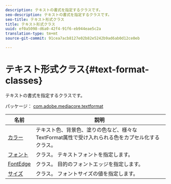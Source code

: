 ```yaml
---
description: テキストの書式を指定するクラスです。
seo-description: テキストの書式を指定するクラスです。
seo-title: テキスト形式クラス
title: テキスト形式クラス
uuid: ef0a5098-d6a0-42f4-91f6-eb944eae5c2a
translation-type: tm+mt
source-git-commit: 91cea7acb8127e02b82e5242b9ad6ab0d12ce0eb

---
```



# テキスト形式クラス{#text-format-classes}

テキストの書式を指定するクラスです。

パッケージ： [com.adobe.mediacore.textformat](https://help.adobe.com/en_US/primetime/api/psdk/asdoc-dhls_1.4/com/adobe/mediacore/textformat/package-detail.html)

| 名前 | 説明 |
|---|---|
| [カラー](https://help.adobe.com/en_US/primetime/api/psdk/asdoc-dhls_1.4/com/adobe/mediacore/textformat/Color.html) | テキスト色、背景色、塗りの色など、様々なTextFormat属性で受け入れられる色をカプセル化するクラス。 |
| [フォント](https://help.adobe.com/en_US/primetime/api/psdk/asdoc-dhls_1.4/com/adobe/mediacore/textformat/Font.html) | クラス。 テキストフォントを指定します。 |
| [FontEdge](https://help.adobe.com/en_US/primetime/api/psdk/asdoc-dhls_1.4/com/adobe/mediacore/textformat/FontEdge.html) | クラス。 目的のフォントエッジを指定します。 |
| [サイズ](https://help.adobe.com/en_US/primetime/api/psdk/asdoc-dhls_1.4/com/adobe/mediacore/textformat/Size.html) | クラス。 フォントサイズの値を指定します。 |

